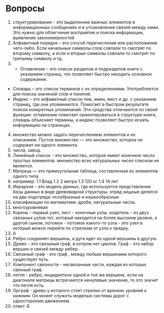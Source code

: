 # Вопросы
1. структурирование - это выделенние важных элементов в информационных сообщениях и в утсановление связей между ними. Это нужно для облегчения восприятия и поиска информации, выявление закономерностей
2. Алфавитный порядок - это способ перечесления или расположение чего-либо. Если начальные символы слов совпали то смотрят по второму символу, а если и вторые символы совпали то смотрят по третьему символу и тд.
3. - Оглавление – это список разделов и подразделов книги с указанием страниц, что позволяет быстро находить основное содержание.
 - Словарь – это список терминов с их определениями. Употребляется для поиска значений слов и понятий.
 - Индекс – это алфавитный список тем, имен, мест и др. с указанием страниц, где они упоминаются. Помогает в быстром результате поиска конкретных упоминаний. Эти средства отличаются по своей функции: оглавление помогает ориентироваться в структуре книги, словарь объясняет термины, а индекс позволяет быстро искать информацию на страницах.
4. множество можно задать перечеслением элементов и их описанием. Пустое множество — это множество, которое не содержит ни одного элемента.
5. числа, завод.
6. Линейный список - это множество, которое имеет конечное число простых элементов. множество всех натуральных чисел списком не является.
7. Матрица — это прямоугольная таблица, составленная из элементов одного типа.
8. например: 1.1 Влад 1.2 2 метра 1.3 120 кг 1.4 14 лет
9. Иерархия - это модель данных, где используется представление базы данных в виде древовидной структуры. отряд хищные делятся на два подотряда: псообразные и кошкообразные
10. класификации по матиматике: дроби, натуральные числа.
11. многоуровневая
12. Корень - первый узел, лист - конечные узлы. родитель - из двух связаных узлов тот, который находится на более высоком уровне, а другой сыном, потомок - потомок какого-то узла - это узел в который можно перейти по стрелкам от узла к предку.
13.    А
14. Ребро соединяет вершины, а дуга идет из одной вершины в другую.
15. Древо - это связаный граф, в котром нет циклов. Граф - это набор вершин и связей между ребер.
16. Связаный граф - это граф , между любым вершинами которого существует путь.
17. Компонент связности - несвязанные части, каждая из которых связный граф.
18. петля - ребро, инцидентное одной и той же вершине. если на диагонале матрицы встречаются ненулевые значение, то это значит что петля есть.
19. Орграф - древо у которого стоят стрелки от врехних уровней к нижним. Он может служить моделью системы дорог с одностороним движением.
20. ответ: Б

